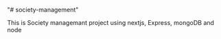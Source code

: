 "# society-management" 

This is Society managemant project using nextjs, Express, mongoDB and node
